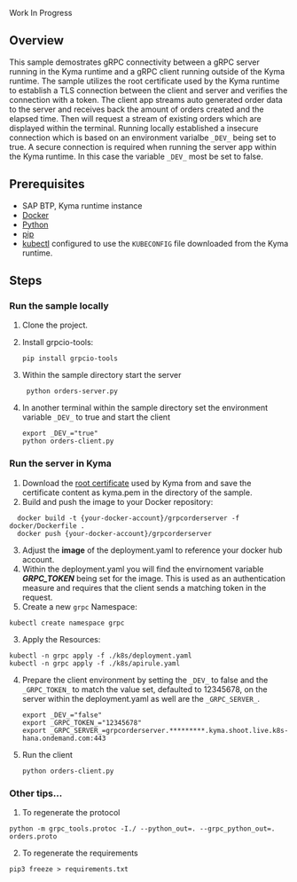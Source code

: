 Work In Progress

## Overview

This sample demostrates gRPC connectivity between a gRPC server running in the Kyma runtime and a gRPC client running outside of the Kyma runtime. The sample utilizes the root certificate used by the Kyma runtime to establish a TLS connection between the client and server and verifies the connection with a token. The client app streams auto generated order data to the server and receives back the amount of orders created and the elapsed time. Then will request a stream of existing orders which are displayed within the terminal. Running locally established a insecure connection which is based on an environment varialbe `_DEV_` being set to true. A secure connection is required when running the server app within the Kyma runtime. In this case the variable `_DEV_` most be set to false.

## Prerequisites

- SAP BTP, Kyma runtime instance
- [Docker](https://www.docker.com/)
- [Python](https://www.python.org/)
- [pip](https://pip.pypa.io/en/stable/installing/)
- [kubectl](https://kubernetes.io/docs/tasks/tools/install-kubectl/) configured to use the `KUBECONFIG` file downloaded from the Kyma runtime.

## Steps

### Run the sample locally

1. Clone the project.

2. Install grpcio-tools:

   ```shell script
   pip install grpcio-tools
   ```

3. Within the sample directory start the server

   ```shell script
    python orders-server.py
   ```

4. In another terminal within the sample directory set the environment variable `_DEV_` to true and start the client

   ```shell script
   export _DEV_="true"
   python orders-client.py
   ```

### Run the server in Kyma

1. Download the [root certificate](https://www.identrust.com/dst-root-ca-x3) used by Kyma from and save the certificate content as kyma.pem in the directory of the sample.
2. Build and push the image to your Docker repository:

```shell script
  docker build -t {your-docker-account}/grpcorderserver -f docker/Dockerfile .
  docker push {your-docker-account}/grpcorderserver
```

3. Adjust the **image** of the deployment.yaml to reference your docker hub account.
4. Within the deployment.yaml you will find the envirnoment variable **_GRPC_TOKEN_** being set for the image. This is used as an authentication measure and requires that the client sends a matching token in the request.
5. Create a new `grpc` Namespace:

```shell script
kubectl create namespace grpc
```

3. Apply the Resources:

```shell script
kubectl -n grpc apply -f ./k8s/deployment.yaml
kubectl -n grpc apply -f ./k8s/apirule.yaml
```

4. Prepare the client environment by setting the `_DEV_` to false and the `_GRPC_TOKEN_` to match the value set, defaulted to 12345678, on the server within the deployment.yaml as well are the `_GRPC_SERVER_`.

   ```shell script
   export _DEV_="false"
   export _GRPC_TOKEN_="12345678"
   export _GRPC_SERVER_=grpcorderserver.*********.kyma.shoot.live.k8s-hana.ondemand.com:443
   ```

5. Run the client
   ```shell script
   python orders-client.py
   ```

### Other tips...

1. To regenerate the protocol

```shell script
python -m grpc_tools.protoc -I./ --python_out=. --grpc_python_out=. orders.proto
```

2. To regenerate the requirements

```shell script
pip3 freeze > requirements.txt
```

